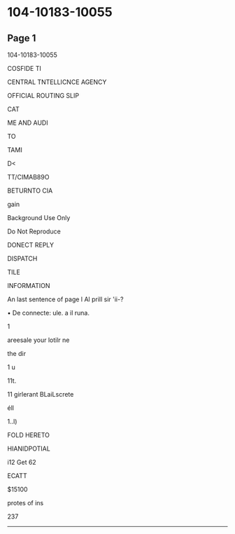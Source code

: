 # 104-10183-10055

## Page 1

104-10183-10055

COSFIDE TI

CENTRAL TNTELLICNCE AGENCY

OFFICIAL ROUTING SLIP

CAT

ME AND AUDI

TO

TAMI

D<

TT/CIMAB89O

BETURNTO CIA

gain

Background Use Only

Do Not Reproduce

DONECT REPLY

DISPATCH

TILE

INFORMATION

An last sentence of page l Al prill sir 'ii-?

• De connecte: ule. a il runa.

1

areesale your lotilr ne

the dir

1 u

11t.

11 girlerant BLaiLscrete

éll

1..l)

FOLD HERETO

HIANIDPOTIAL

i12 Get 62

ECATT

$15100

protes of ins

237

---

